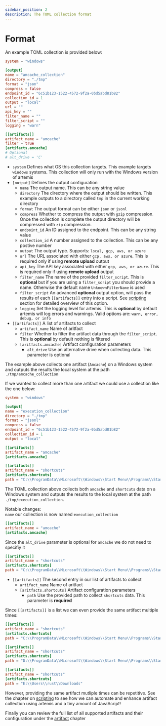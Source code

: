 ```yaml
---
sidebar_position: 2
description: The TOML collection format
---
```


# Format

An example TOML collection is provided below:

```toml
system = "windows"

[output]
name = "amcache_collection"
directory = "./tmp"
format = "json"
compress = false
endpoint_id = "6c51b123-1522-4572-9f2a-0bd5abd81b82"
collection_id = 1
output = "local"
url = ""
api_key = ""
filter_name = ""
filter_script = ""
logging = "warn"

[[artifacts]]
artifact_name = "amcache"
filter = true
[artifacts.amcache]
# Optional
# alt_drive = 'C'
```

- `system` Defines what OS this collection targets. This example targets
  `windows` systems. This collection will only run with the Windows version of
  artemis
- `[output]` Defines the output configuration
  - `name` The output name. This can be any string value
  - `directory` The directory where the output should be written. This example
    outputs to a directory called `tmp` in the current working directory
  - `format` The output format can be either `json` or `jsonl`
  - `compress` Whether to compress the output with `gzip` compression. Once the
    collection is complete the output directory will be compressed with `zip`
    compression.
  - `endpoint_id` An ID assigned to the endpoint. This can be any string value
  - `collection_id` A number assigned to the collection. This can be any postive
    number
  - `output` The output type. Supports: `local, gcp, aws, or azure`
  - `url` The URL associated with either `gcp, aws, or azure`. This is required
    only if using **remote upload** output
  - `api_key` The API key associated with either `gcp, aws, or azure`. This is
    required only if using **remote upload** output
  - `filter_name` The name of the provided `filter_script`. This is **optional**
    but if you are using a `filter_script` you should provide a name. Otherwise
    the default name `UnknownFilterName` is used
  - `filter_script` An advanced **optional** output option, will pass the
    results of each `[[artifacts]]` entry into a script. See
    [scripting](../Scripting/deno.md) section for detailed overview of this
    option.
  - `logging` Set the logging level for artemis. This is **optional** by default
    artemis will log errors and warnings. Valid options are:
    `warn, error, debug, or info`
- `[[artifacts]]` A list of artifacts to collect
  - `artifact_name` Name of aritfact
  - `filter` Whether to filter the artifact data through the `filter_script`.
    This is **optional** by default nothing is filtered
  - `[aritfacts.amcache]` Artifact configuration parameters
    - `alt_drive` Use an alternative drive when collecting data. This parameter
      is optional

The example above collects one artifact (`Amcache`) on a Windows system and
outputs the results the local system at the path `./tmp/amcache_collection`

If we wanted to collect more than one artifact we could use a collection like
the one below:

```toml
system = "windows"

[output]
name = "execution_collection"
directory = "./tmp"
format = "jsonl"
compress = false
endpoint_id = "6c51b123-1522-4572-9f2a-0bd5abd81b82"
collection_id = 1
output = "local"

[[artifacts]]
artifact_name = "amcache"
[artifacts.amcache]

[[artifacts]]
artifact_name = "shortcuts"
[artifacts.shortcuts]
path = "C:\\ProgramData\\Microsoft\\Windows\\Start Menu\\Programs\\Startup"
```

The TOML collection above collects both `amcache` and `shortcuts` data on a
Windows system and outputs the results to the local system at the path
`./tmp/execution_collection`.

Notable changes:<br /> `name` our collection is now named `execution_collection`

```toml
[[artifacts]]
artifact_name = "amcache"
[artifacts.amcache]
```

Since the `alt_drive` parameter is optional for `amcache` we do not need to
specifiy it

```toml
[[artifacts]]
artifact_name = "shortcuts"
[artifacts.shortcuts]
path = "C:\\ProgramData\\Microsoft\\Windows\\Start Menu\\Programs\\Startup"
```

- `[[artifacts]]` The second entry in our list of artifacts to collect
  - `artifact_name` Name of aritfact
  - `[aritfacts.shortcuts]` Artifact configuration parameters
    - `path` Use the provided path to collect `shortcuts` data. This parameter
      is **required**

Since `[[artifacts]]` is a list we can even provide the same artifact multiple
times:

```toml
[[artifacts]]
artifact_name = "shortcuts"
[artifacts.shortcuts]
path = "C:\\ProgramData\\Microsoft\\Windows\\Start Menu\\Programs\\Startup"

[[artifacts]]
artifact_name = "shortcuts"
[artifacts.shortcuts]
path = "D:\\ProgramData\\Microsoft\\Windows\\Start Menu\\Programs\\Startup"

[[artifacts]]
artifact_name = "shortcuts"
[artifacts.shortcuts]
path = "E:\\Users\\rust\\Downloads"
```

However, providing the same artifact mutliple times can be repetitive. See the
chapter on [scripting](../Scripting/deno.md) to see how we can automate and
enhance artifact collection using artemis and a tiny amount of JavaScript!

Finally you can review the full list of all supported artifacts and their
configuration under the [artifact](../../Artifacts/overview.md) chapter
